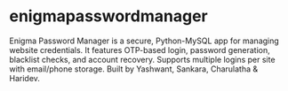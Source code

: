 # enigmapasswordmanager
Enigma Password Manager is a secure, Python-MySQL app for managing website credentials. It features OTP-based login, password generation, blacklist checks, and account recovery. Supports multiple logins per site with email/phone storage. Built by Yashwant, Sankara, Charulatha &amp; Haridev.
